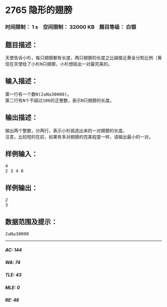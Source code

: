 # 2765 隐形的翅膀   
### 时间限制： 1 s&nbsp;&nbsp;&nbsp;&nbsp;空间限制： 32000 KB&nbsp;&nbsp;&nbsp;&nbsp;题目等级： 白银  
## 题目描述：  

<pre>
天使告诉小杉，每只翅膀都有长度，两只翅膀的长度之比越接近黄金分割比例（黄金分割比= 0.6180339887498949），就越完美。
现在天使给了小杉N只翅膀，小杉想挑出一对最完美的。
</pre>
  
  
## 输入描述：  

<pre>
第一行有一个数N(2≤N≤30000)。
第二行有N个不超过106的正整数，表示N只翅膀的长度。
</pre>
  
  
## 输出描述：  

<pre>
输出两个整数，分两行，表示小杉挑选出来的一对翅膀的长度。
注意，比较短的在前，如果有多对翅膀的完美程度一样，请输出最小的一对。
</pre>
  
  
## 样例输入：  

<pre>
4
2 3 4 6
</pre>
  
  
## 样例输出：  

<pre>
2
3
</pre>
  
  
## 数据范围及提示：  

<pre>
2≤N≤30000
</pre>
  
  
***  

##### AC: 144  
##### WA: 74  
##### TLE: 43  
##### MLE: 0  
##### RE: 46  
